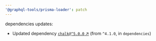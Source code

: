 ```yaml
---
'@graphql-tools/prisma-loader': patch
---
```

dependencies updates:
  - Updated dependency [`chalk@^5.0.0` ↗︎](https://www.npmjs.com/package/chalk/v/5.0.0) (from `^4.1.0`, in `dependencies`)
